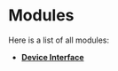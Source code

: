 
# Modules


Here is a list of all modules:


* [**Device Interface**](group__device__intrf.md) 
    





























